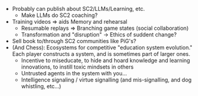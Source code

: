 
* Probably can publish about SC2/LLMs/Learning, etc.
  - Make LLMs do SC2 coaching?
* Training videos => aids Memory and rehearsal
  - Resumable replays => Branching game states (social collaboration)
  - Transformation and "disruption" -> Ethics of suddent change?
* Sell book to/through SC2 communities like PiG's?
* (And Chess): Ecosystems for competitive "education system evolution."  Each player constructs a system, and is sometimes part of larger ones.
   - Incentive to miseducate, to hide and hoard knowledge and learning innovations, to instill toxic mindsets in others
   - Untrusted agents in the system with you...
   - Intelligence signaling / virtue signalling (and mis-signalling, and dog whistling, etc...)
